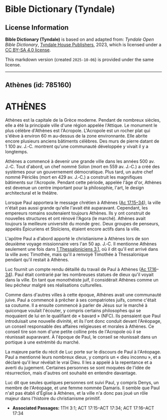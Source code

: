 # Bible Dictionary (Tyndale)

## License Information

**Bible Dictionary (Tyndale)** is based on and adapted from: _Tyndale Open Bible Dictionary_, [Tyndale House Publishers](https://tyndaleopenresources.com/), 2023, which is licensed under a [CC BY-SA 4.0 license](https://creativecommons.org/licenses/by-sa/4.0/legalcode.en).

This markdown version (created `2025-10-06`) is provided under the same license.



--------------------------------

## Athènes (id: 785160)

ATHÈNES
=======

Athènes est la capitale de la Grèce moderne. Pendant de nombreux siècles, elle a été la principale ville d'une région appelée l'Attique. Le monument le plus célèbre d'Athènes est l'Acropole. L'Acropole est un rocher plat qui s'élève à environ 60 m au\-dessus de la zone environnante. Elle abrite encore plusieurs anciens bâtiments célèbres. Des murs de pierre datant de 1 100 av. J.‑C. montrent qu'une communauté développée y vivait il y a longtemps.

Athènes a commencé à devenir une grande ville dans les années 500 av. J.‑C. Tout d'abord, un chef nommé Solon (mort en 559 av. J.‑C.) a créé des systèmes pour un gouvernement démocratique. Plus tard, un autre chef nommé Périclès (mort en 429 av. J.‑C.) a construit les magnifiques bâtiments sur l'Acropole. Pendant cette période, appelée l'âge d'or, Athènes est devenue un centre important pour la philosophie, l'art, le design architectural et le théâtre.

Lorsque Paul apportera le message chrétien à Athènes ([Ac 17\.15–34](https://ref.ly/Acts17:15-Acts17:34)), la ville n'était pas aussi grande qu'elle l'avait été auparavant. Cependant, les empereurs romains soutenaient toujours Athènes. Ils y ont construit de nouvelles structures et ont rénové l'Agora (le marché). Athènes avait toujours la meilleure université du monde grec. Deux groupes de penseurs, appelés Épicuriens et Stoïciens, étaient encore actifs dans la ville.

L'apôtre Paul a d'abord apporté le christianisme à Athènes lors de son deuxième voyage missionnaire vers l'an 50 ap. J.‑C. Il mentionne Athènes seulement une fois dans [1 Thessaloniciens 3\.1](https://ref.ly/1Thess3:1), où il dit qu'il est arrivé dans la ville avec Timothée, mais qu'il a renvoyé Timothée à Thessalonique pendant qu'il restait à Athènes.

Luc fournit un compte rendu détaillé du travail de Paul à Athènes ([Ac 17\.16](https://ref.ly/Acts17:16-Acts17:34)–[34](https://ref.ly/Acts17:16-Acts17:34)). Paul était contrarié par les nombreuses statues de dieux qu'il voyait dans la ville. En tant que monothéiste juif, il considérait Athènes comme un lieu pécheur malgré ses réalisations culturelles.

Comme dans d'autres villes à cette époque, Athènes avait une communauté juive. Paul a commencé à prêcher à ses compatriotes juifs, comme c'était sa coutume. Il a ensuite commencé à parler de Jésus sur le marché à quiconque voulait l'écouter, y compris certains philosophes qui se moquaient de lui en le qualifiant de « bavard » (NFC). Ils pensaient que Paul introduisait une nouvelle divinité, et ils l'ont donc conduit devant l'Aréopage, un conseil responsable des affaires religieuses et morales à Athènes. Ce conseil tire son nom d'une petite colline près de l'Acropole où il se réunissait auparavant. À l'époque de Paul, le conseil se réunissait dans un portique à une extrémité du marché.

La majeure partie du récit de Luc porte sur le discours de Paul à l'Aréopage. Paul a mentionné leurs nombreux dieux, y compris un « dieu inconnu », et a déclaré qu'il leur révélait le vrai Dieu. Il les a appelé à la repentance et a averti du jugement. Certaines personnes se sont moquées de l'idée de résurrection, mais d'autres ont souhaité en entendre davantage.

Luc dit que seules quelques personnes ont suivi Paul, y compris Denys, un membre de l'Aréopage, et une femme nommée Damaris. Il semble que Paul n'ait pas établi d'Église à Athènes, et la ville n'a donc pas joué un rôle majeur dans l'histoire du christianisme primitif.

* **Associated Passages:** 1TH 3:1; ACT 17:15–ACT 17:34; ACT 17:16–ACT 17:34

